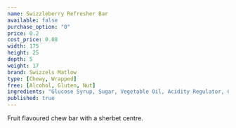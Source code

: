 ```yaml
---
name: Swizzleberry Refresher Bar
available: false
purchase_option: "0"
price: 0.2
cost_price: 0.08
width: 175
height: 25
depth: 5
weight: 17
brand: Swizzels Matlow
type: [Chewy, Wrapped]
free: [Alcohol, Gluten, Nut]
ingredients: "Glucose Syrup, Sugar, Vegetable Oil, Acidity Regulator, Citric Acid, Gelling Agent, Gelatine, Stearic Acid, Modified Starch, Flavourings, Emulsifier, Glycerol Mono Saturate, Anti-Caking Agent, Magnesium Carbonate, Magnesium Stearate, Colour, Anthocyanin"
published: true
---
```

Fruit flavoured chew bar with a sherbet centre.